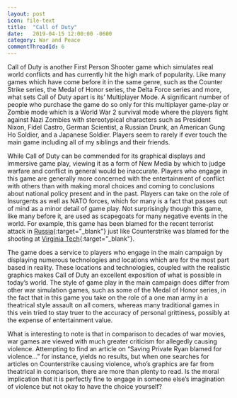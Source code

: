 ```yaml
---
layout: post
icon: file-text
title:  "Call of Duty"
date:   2019-04-15 12:00:00 -0600
category: War and Peace
commentThreadId: 6
---
```


Call of Duty is another First Person Shooter game which simulates real world conflicts and has currently hit the high mark of popularity. Like many games which have come before it in the same genre, such as the Counter Strike series, the Medal of Honor series, the Delta Force series and more, what sets Call of Duty apart is its’ Multiplayer Mode. A significant number of people who purchase the game do so only for this multiplayer game-play or Zombie mode which is a World War 2 survival mode where the players fight against Nazi Zombies with stereotypical characters such as President Nixon, Fidel Castro, German Scientist, a Russian Drunk, an American Gung Ho Soldier, and a Japanese Soldier. Players seem to rarely if ever touch the main game including all of my siblings and their friends.

While Call of Duty can be commended for its graphical displays and immersive game play, viewing it as a form of New Media by which to judge warfare and conflict in general would be inaccurate. Players who engage in this game are generally more concerned with the entertainment of conflict with others than with making moral choices and coming to conclusions about national policy present and in the past. Players can take on the role of Insurgents as well as NATO forces, which for many is a fact that passes out of mind as a minor detail of game play. Not surprisingly though this game, like many before it, are used as scapegoats for many negative events in the world. For example, this game has been blamed for the recent terrorist attack in [Russia](http://www.gameinformer.com/b/news/archive/2011/01/25/call-of-duty-blamed-for-russian-airport-terrorist-attack.aspx){:target="_blank"} just like Counterstrike was blamed for the shooting at [Virginia Tech](https://web.archive.org/web/20110512015248/http://www.msnbc.msn.com/id/18220228/ns/technology_and_science-games/){:target="_blank"}.

The game does a service to players who engage in the main campaign by displaying numerous technologies and locations which are for the most part based in reality. These locations and technologies, coupled with the realistic graphics makes Call of Duty an excellent exposition of what is possible in today’s world. The style of game play in the main campaign does differ from other war simulation games, such as some of the Medal of Honor series, in the fact that in this game you take on the role of a one man army in a theatrical style assault on all comers, whereas many traditional games in this vein tried to stay truer to the accuracy of personal grittiness, possibly at the expense of entertainment value.

What is interesting to note is that in comparison to decades of war movies, war games are viewed with much greater criticism for allegedly causing violence. Attempting to find an article on “Saving Private Ryan blamed for violence…” for instance, yields no results, but when one searches for articles on Counterstrike causing violence, who’s graphics are far from theatrical in comparison, there are more than plenty to read. Is the moral implication that it is perfectly fine to engage in someone else’s imagination of violence but not okay to have the choice yourself?

